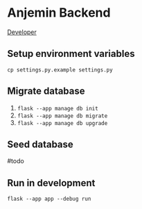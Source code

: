 # Anjemin Backend
[Developer](https://github.com/HyggeHalcyon)

## Setup environment variables  
`cp settings.py.example settings.py`

## Migrate database
1. `flask --app manage db init`  
2. `flask --app manage db migrate`  
3. `flask --app manage db upgrade`  

## Seed database  
#todo

## Run in development
`flask --app app --debug run`